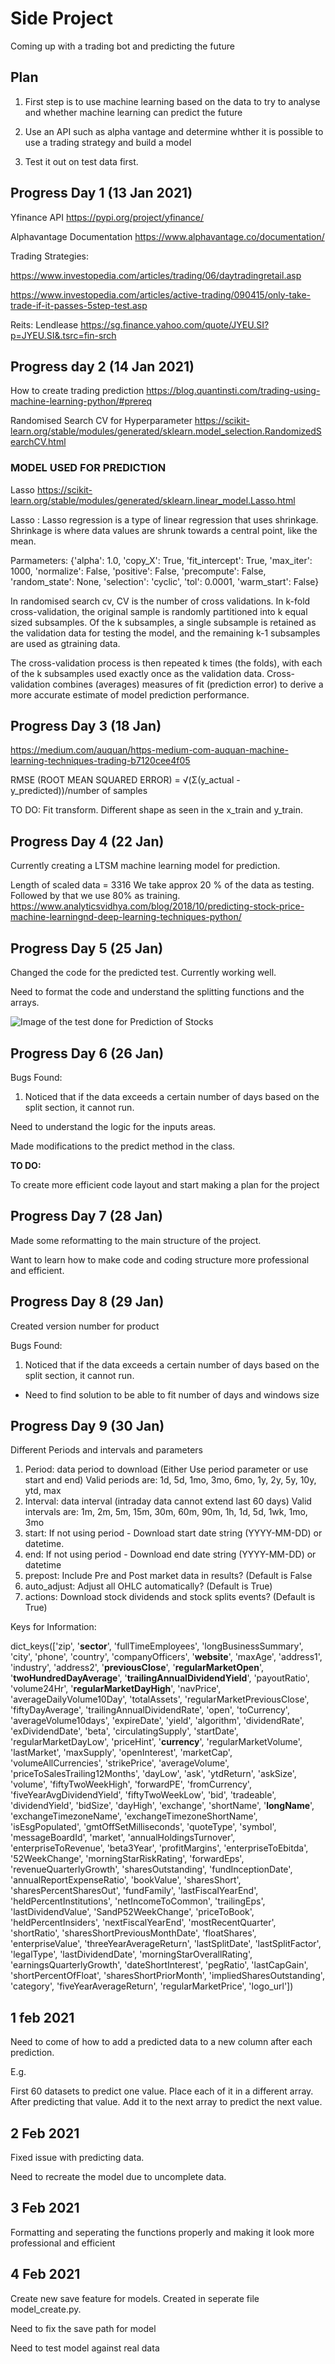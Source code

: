 # Side Project

Coming up with a trading bot and predicting the future

## Plan

1. First step is to use machine learning based on the data to try to analyse and whether machine learning can predict the future

2. Use an API such as alpha vantage and determine whther it is possible to use a trading strategy and build a model

3. Test it out on test data first.

## Progress Day 1 (13 Jan 2021)

Yfinance API <https://pypi.org/project/yfinance/>

Alphavantage Documentation <https://www.alphavantage.co/documentation/>

Trading Strategies:

<https://www.investopedia.com/articles/trading/06/daytradingretail.asp>

<https://www.investopedia.com/articles/active-trading/090415/only-take-trade-if-it-passes-5step-test.asp>

Reits:
Lendlease <https://sg.finance.yahoo.com/quote/JYEU.SI?p=JYEU.SI&.tsrc=fin-srch>

## Progress day 2 (14 Jan 2021)

How to create trading prediction <https://blog.quantinsti.com/trading-using-machine-learning-python/#prereq>

Randomised Search CV for Hyperparameter <https://scikit-learn.org/stable/modules/generated/sklearn.model_selection.RandomizedSearchCV.html>

### MODEL USED FOR PREDICTION

Lasso <https://scikit-learn.org/stable/modules/generated/sklearn.linear_model.Lasso.html>

Lasso : Lasso regression is a type of linear regression that uses shrinkage. Shrinkage is where data values are shrunk towards a central point, like the mean.

Parmameters:
{'alpha': 1.0, 'copy_X': True, 'fit_intercept': True, 'max_iter': 1000, 'normalize': False, 'positive': False, 'precompute': False, 'random_state': None, 'selection': 'cyclic', 'tol': 0.0001, 'warm_start': False}

In randomised search cv, CV is the number of cross validations. In k-fold cross-validation, the original sample is randomly partitioned into k equal sized subsamples. Of the k subsamples, a single subsample is retained as the validation data for testing the model, and the remaining k-1 subsamples are used as gtraining data.

The cross-validation process is then repeated k times (the folds), with each of the k subsamples used exactly once as the validation data. Cross-validation combines (averages) measures of fit (prediction error) to derive a more accurate estimate of model prediction performance.

## Progress Day 3 (18 Jan)

<https://medium.com/auquan/https-medium-com-auquan-machine-learning-techniques-trading-b7120cee4f05>

RMSE (ROOT MEAN SQUARED ERROR) = √(Σ(y_actual - y_predicted))/number of samples

TO DO: Fit transform. Different shape as seen in the x_train and y_train.

## Progress Day 4 (22 Jan)

Currently creating a LTSM machine learning model for prediction.

Length of scaled data = 3316
We take approx 20 % of the data as testing.
Followed by that we use 80% as training.
<https://www.analyticsvidhya.com/blog/2018/10/predicting-stock-price-machine-learningnd-deep-learning-techniques-python/>

## Progress Day 5 (25 Jan)

Changed the code for the predicted test.
Currently working well.

Need to format the code and understand the splitting functions and the arrays.

![Image of the test done for Prediction of Stocks](\images/lendlease_prediction.png)

## Progress Day 6 (26 Jan)

Bugs Found:

1. Noticed that if the data exceeds a certain number of days based on the split section, it cannot run.

Need to understand the logic for the inputs areas.

Made modifications to the predict method in the class.

__TO DO:__

To create more efficient code layout and start making a plan for the project

## Progress Day 7 (28 Jan)

Made some reformatting to the main structure of the project.

Want to learn how to make code and coding structure more professional and efficient.

## Progress Day 8 (29 Jan)

Created version number for product

Bugs Found:

1. Noticed that if the data exceeds a certain number of days based on the split section, it cannot run.

- Need to find solution to be able to fit number of days and windows size

## Progress Day 9 (30 Jan)

Different Periods and intervals and parameters

1. Period: data period to download (Either Use period parameter or use start and end) Valid periods are: 1d, 5d, 1mo, 3mo, 6mo, 1y, 2y, 5y, 10y, ytd, max
2. Interval: data interval (intraday data cannot extend last 60 days) Valid intervals are: 1m, 2m, 5m, 15m, 30m, 60m, 90m, 1h, 1d, 5d, 1wk, 1mo, 3mo
3. start: If not using period - Download start date string (YYYY-MM-DD) or datetime.
4. end: If not using period - Download end date string (YYYY-MM-DD) or datetime
5. prepost: Include Pre and Post market data in results? (Default is False
6. auto_adjust: Adjust all OHLC automatically? (Default is True)
7. actions: Download stock dividends and stock splits events? (Default is True)

Keys for Information:

dict_keys(['zip', '**sector**', 'fullTimeEmployees', 'longBusinessSummary', 'city', 'phone', 'country', 'companyOfficers', '**website**', 'maxAge', 'address1', 'industry', 'address2', '**previousClose**', '**regularMarketOpen**', '**twoHundredDayAverage**', '**trailingAnnualDividendYield**', 'payoutRatio', 'volume24Hr', '**regularMarketDayHigh**', 'navPrice', 'averageDailyVolume10Day', 'totalAssets', 'regularMarketPreviousClose', 'fiftyDayAverage', 'trailingAnnualDividendRate', 'open', 'toCurrency', 'averageVolume10days', 'expireDate', 'yield', 'algorithm', 'dividendRate', 'exDividendDate', 'beta', 'circulatingSupply', 'startDate', 'regularMarketDayLow', 'priceHint', '**currency**', 'regularMarketVolume', 'lastMarket', 'maxSupply', 'openInterest', 'marketCap', 'volumeAllCurrencies', 'strikePrice', 'averageVolume', 'priceToSalesTrailing12Months', 'dayLow', 'ask', 'ytdReturn', 'askSize', 'volume', 'fiftyTwoWeekHigh', 'forwardPE', 'fromCurrency', 'fiveYearAvgDividendYield', 'fiftyTwoWeekLow', 'bid', 'tradeable', 'dividendYield', 'bidSize', 'dayHigh', 'exchange', 'shortName', '**longName**', 'exchangeTimezoneName', 'exchangeTimezoneShortName', 'isEsgPopulated', 'gmtOffSetMilliseconds', 'quoteType', 'symbol', 'messageBoardId', 'market', 'annualHoldingsTurnover', 'enterpriseToRevenue', 'beta3Year', 'profitMargins', 'enterpriseToEbitda', '52WeekChange', 'morningStarRiskRating', 'forwardEps', 'revenueQuarterlyGrowth', 'sharesOutstanding', 'fundInceptionDate', 'annualReportExpenseRatio', 'bookValue', 'sharesShort', 'sharesPercentSharesOut', 'fundFamily', 'lastFiscalYearEnd', 'heldPercentInstitutions', 'netIncomeToCommon', 'trailingEps', 'lastDividendValue', 'SandP52WeekChange', 'priceToBook', 'heldPercentInsiders', 'nextFiscalYearEnd', 'mostRecentQuarter', 'shortRatio', 'sharesShortPreviousMonthDate', 'floatShares', 'enterpriseValue', 'threeYearAverageReturn', 'lastSplitDate', 'lastSplitFactor', 'legalType', 'lastDividendDate', 'morningStarOverallRating', 'earningsQuarterlyGrowth', 'dateShortInterest', 'pegRatio', 'lastCapGain', 'shortPercentOfFloat', 'sharesShortPriorMonth', 'impliedSharesOutstanding', 'category', 'fiveYearAverageReturn', 'regularMarketPrice', 'logo_url'])

## 1 feb 2021

Need to come of how to add a predicted data to a new column after each prediction.

E.g.

First 60 datasets to predict one value.
Place each of it in a different array.
After predicting that value. Add it to the next array to predict the next value.

## 2 Feb 2021

Fixed issue with predicting data.

Need to recreate the model due to uncomplete data.

## 3 Feb 2021

Formatting and seperating the functions properly and making it look more professional and efficient

## 4 Feb 2021

Create new save feature for models. Created in seperate file model_create.py.

Need to fix the save path for model

Need to test model against real data
